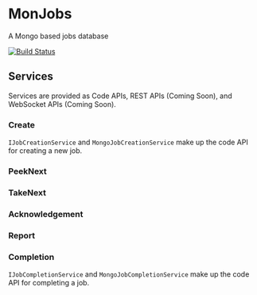 # MonJobs
A Mongo based jobs database

[![Build Status](https://travis-ci.org/G3N7/MonJobs.svg?branch=master)](https://travis-ci.org/G3N7/MonJobs)

## Services
Services are provided as Code APIs, REST APIs (Coming Soon), and WebSocket APIs (Coming Soon).

### Create
`IJobCreationService` and `MongoJobCreationService` make up the code API for creating a new job.

### PeekNext


### TakeNext


### Acknowledgement

### Report

### Completion
`IJobCompletionService` and `MongoJobCompletionService` make up the code API for completing a job.